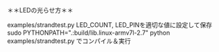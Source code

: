 ＊＊LEDの光らせ方＊＊

examples/strandtest.py
LED_COUNT, LED_PINを適切な値に設定して保存
sudo PYTHONPATH=".:build/lib.linux-armv7l-2.7" python examples/strandtest.py
でコンパイル＆実行